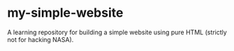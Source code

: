 # my-simple-website
A learning repository for building a simple website using pure HTML (strictly not for hacking NASA).
